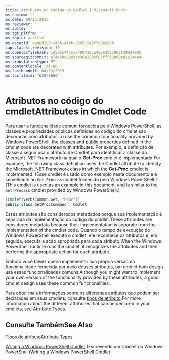 ```yaml
---
title: Atributos no código do Cmdlet | Microsoft Docs
ms.custom: ''
ms.date: 09/13/2016
ms.reviewer: ''
ms.suite: ''
ms.tgt_pltfrm: ''
ms.topic: article
ms.assetid: aea8d293-c45b-41eb-8385-548f7c9b280b
caps.latest.revision: 10
ms.openlocfilehash: 14505c4f7cc8490418ca463e3b81902f29d4f90b
ms.sourcegitcommit: e7445ba8203da304286c591ff513900ad1c244a4
ms.translationtype: MT
ms.contentlocale: pt-BR
ms.lasthandoff: 04/23/2019
ms.locfileid: "62068660"
---
```

# <a name="attributes-in-cmdlet-code"></a><span data-ttu-id="cee7d-102">Atributos no código do cmdlet</span><span class="sxs-lookup"><span data-stu-id="cee7d-102">Attributes in Cmdlet Code</span></span>

<span data-ttu-id="cee7d-103">Para usar a funcionalidade comum fornecida pelo Windows PowerShell, as classes e propriedades públicas definidas no código do cmdlet são decoradas com atributos.</span><span class="sxs-lookup"><span data-stu-id="cee7d-103">To use the common functionality provided by Windows PowerShell, the classes and public properties defined in the cmdlet code are decorated with attributes.</span></span> <span data-ttu-id="cee7d-104">Por exemplo, a definição de classe a seguir usa o atributo de Cmdlet para identificar a classe do Microsoft .NET Framework na qual o **Get-Proc** cmdlet é implementado.</span><span class="sxs-lookup"><span data-stu-id="cee7d-104">For example, the following class definition uses the Cmdlet attribute to identify the Microsoft .NET Framework class in which the **Get-Proc** cmdlet is implemented.</span></span> <span data-ttu-id="cee7d-105">(Esse cmdlet é usado como exemplo neste documento e é semelhante ao `Get-Process` cmdlet fornecido pelo Windows PowerShell.)</span><span class="sxs-lookup"><span data-stu-id="cee7d-105">(This cmdlet is used as an example in this document, and is similar to the `Get-Process` cmdlet provided by Windows PowerShell.)</span></span>

```csharp
[Cmdlet(VerbsCommon.Get, "Proc")]
public class GetProcCommand : Cmdlet
```

<span data-ttu-id="cee7d-106">Esses atributos são considerados metadados porque sua implementação é separada da implementação do código do cmdlet.</span><span class="sxs-lookup"><span data-stu-id="cee7d-106">These attributes are considered metadata because their implementation is separate from the implementation of the cmdlet code.</span></span> <span data-ttu-id="cee7d-107">Quando o tempo de execução do Windows PowerShell executa o cmdlet, ele reconhece os atributos e, em seguida, executa a ação apropriada para cada atributo.</span><span class="sxs-lookup"><span data-stu-id="cee7d-107">When the Windows PowerShell runtime runs the cmdlet, it recognizes the attributes and then performs the appropriate action for each attribute.</span></span>

<span data-ttu-id="cee7d-108">Embora você talvez queira implementar sua própria versão da funcionalidade fornecida por meio desses atributos, um cmdlet bom design usa essas funcionalidades comuns.</span><span class="sxs-lookup"><span data-stu-id="cee7d-108">Although you might want to implement your own version of the functionality provided by these attributes, a good cmdlet design uses these common functionalities.</span></span>

<span data-ttu-id="cee7d-109">Para obter mais informações sobre os diferentes atributos que podem ser declaradas em seus cmdlets, consulte [tipos de atributo](./attribute-types.md).</span><span class="sxs-lookup"><span data-stu-id="cee7d-109">For more information about the different attributes that can be declared in your cmdlets, see [Attribute Types](./attribute-types.md).</span></span>

## <a name="see-also"></a><span data-ttu-id="cee7d-110">Consulte Também</span><span class="sxs-lookup"><span data-stu-id="cee7d-110">See Also</span></span>

[<span data-ttu-id="cee7d-111">Tipos de atributo</span><span class="sxs-lookup"><span data-stu-id="cee7d-111">Attribute Types</span></span>](./attribute-types.md)

<span data-ttu-id="cee7d-112">[Writing a Windows PowerShell Cmdlet](./writing-a-windows-powershell-cmdlet.md) (Escrevendo um Cmdlet do Windows PowerShell)</span><span class="sxs-lookup"><span data-stu-id="cee7d-112">[Writing a Windows PowerShell Cmdlet](./writing-a-windows-powershell-cmdlet.md)</span></span>
